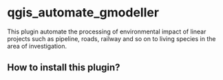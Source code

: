 # qgis_automate_gmodeller
This plugin automate the processing of environmental impact of linear projects such as pipeline, roads, railway and so on to living species in the area of investigation.
## How to install this plugin?
